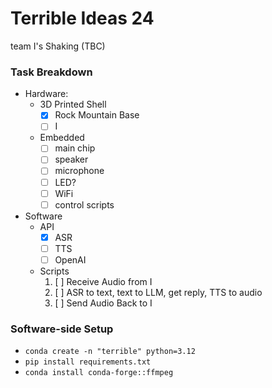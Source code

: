 # Terrible Ideas 24
team I's Shaking (TBC)

### Task Breakdown
- Hardware: 
    - 3D Printed Shell
        - [x] Rock Mountain Base
        - [ ] I
    - Embedded
        - [ ] main chip
        - [ ] speaker
        - [ ] microphone
        - [ ] LED?
        - [ ] WiFi
        - [ ] control scripts
- Software
    - API
        - [x] ASR
        - [ ] TTS
        - [ ] OpenAI
    - Scripts
        1. [ ] Receive Audio from I
        2. [ ] ASR to text, text to LLM, get reply, TTS to audio
        3. [ ] Send Audio Back to I


### Software-side Setup
- `conda create -n "terrible" python=3.12`
- `pip install requirements.txt`
- `conda install conda-forge::ffmpeg`